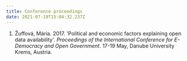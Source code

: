```yaml
---
title: Conference proceedings
date: 2021-07-19T15:04:32.237Z
---
```


1. Žuffová, Mária. 2017. 'Political and economic factors explaining open data availability'. *Proceedings of the International Conference for E-Democracy and Open Government*. 17-19 May, Danube University Krems, Austria.